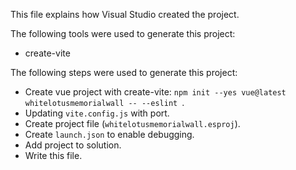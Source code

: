 This file explains how Visual Studio created the project.

The following tools were used to generate this project:
- create-vite

The following steps were used to generate this project:
- Create vue project with create-vite: `npm init --yes vue@latest whitelotusmemorialwall -- --eslint `.
- Updating `vite.config.js` with port.
- Create project file (`whitelotusmemorialwall.esproj`).
- Create `launch.json` to enable debugging.
- Add project to solution.
- Write this file.
